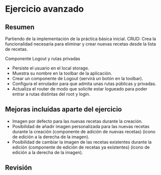 # Ejercicio avanzado

## Resumen

Partiendo de la implementación de la práctica básica inicial.
CRUD: Crea la funcionalidad necesaria para eliminar y crear nuevas recetas desde la lista de recetas.

Componente Logout y rutas privadas
- Persiste el usuario en el local storage.
- Muestra su nombre en la toolbar de la aplicación.
- Crear un componente de Logout (servirá un botón en la toolbar).
- Configura el enrutador para que admita unas rutas públicas y privadas.
- Actualiza el router de modo que solicite estar logueado para poder entrar a rutas distintas del root y login.

## Mejoras incluídas aparte del ejercicio

- Imagen por defecto para las nuevas recetas durante la creación.
- Posibilidad de añadir imagen personalizada para las nuevas recetas durante la creación (componente de adición de nuevas recetas) (icono de edición a la derecha de la imagen).
- Posibilidad de cambiar la imagen de las recetas existentes durante la edición (componente de edición de recetas ya existentes) (icono de edición a la derecha de la imagen).

## Revisión

